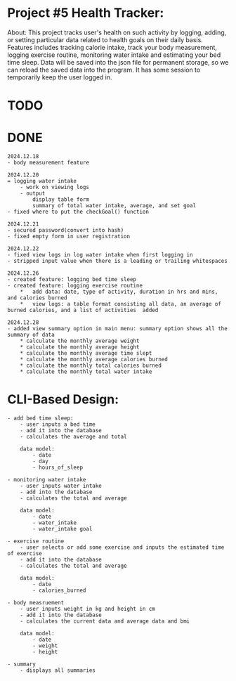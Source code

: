 # Project #5 Health Tracker:

About:
    This project tracks user's health on such activity by logging, adding, or setting particular data related to health goals on their daily basis. Features includes tracking calorie intake, track your body measurement, logging exercise routine, monitoring water intake and estimating your bed time sleep. Data will be saved into the json file for permanent storage, so we can reload the saved data into the program. It has some session to temporarily keep the user logged in.

# TODO
    

# DONE
    2024.12.18
    - body measurement feature

    2024.12.20
    = logging water intake
        - work on viewing logs
        - output 
            display table form
            summary of total water intake, average, and set goal
    - fixed where to put the checkGoal() function
    
    2024.12.21
    - secured password(convert into hash)
    - fixed empty form in user registration

    2024.12.22
    - fixed view logs in log water intake when first logging in
    - stripped input value when there is a leading or trailing whitespaces

    2024.12.26
    - created feature: logging bed time sleep
    - created feature: logging exercise routine
        *   add data: date, type of activity, duration in hrs and mins, and calories burned
        *   view logs: a table format consisting all data, an average of burned calories, and a list of activities  added

    2024.12.28
    - added view summary option in main menu: summary option shows all the summary of data
        * calculate the monthly average weight
        * calculate the monthly average height
        * calculate the monthly average time slept
        * calculate the monthly average calories burned
        * calculate the monthly total calories burned
        * calculate the monthly total water intake

    
# CLI-Based Design:
    - add bed time sleep:
        - user inputs a bed time 
        - add it into the database
        - calculates the average and total

        data model:
            - date
            - day
            - hours_of_sleep

    - monitoring water intake
        - user inputs water intake
        - add into the database
        - calculates the total and average

        data model:
            - date
            - water_intake
            - water_intake goal

    - exercise routine
        - user selects or add some exercise and inputs the estimated time of exercise
        - add it into the database
        - calculates the total and average 
        
        data model:
            - date
            - calories_burned

    - body measruement
        - user inputs weight in kg and height in cm
        - add it into the database
        - calculates the current data and average data and bmi

        data model:
            - date
            - weight
            - height

    - summary
        - displays all summaries

